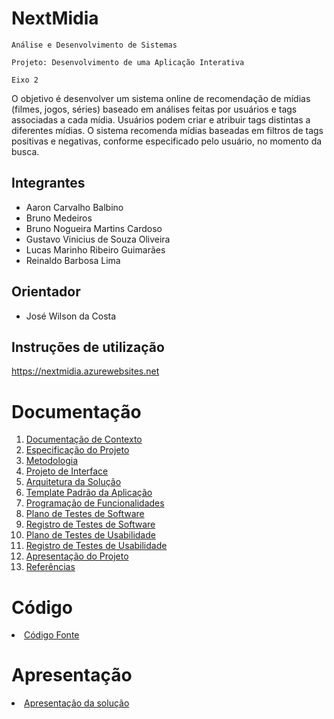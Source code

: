# NextMidia

`Análise e Desenvolvimento de Sistemas`

`Projeto: Desenvolvimento de uma Aplicação Interativa`

`Eixo 2`

O objetivo é desenvolver um sistema online de recomendação de mídias (filmes, jogos, séries) baseado em análises feitas por usuários e tags associadas a cada mídia. 
Usuários podem criar e atribuir tags distintas a diferentes mídias. O sistema recomenda mídias baseadas em filtros de tags positivas e negativas, conforme especificado pelo usuário, no momento da busca.

## Integrantes

* Aaron Carvalho Balbino
* Bruno Medeiros 
* Bruno Nogueira Martins Cardoso
* Gustavo Vinicius de Souza Oliveira 
* Lucas Marinho Ribeiro Guimarães 
* Reinaldo Barbosa Lima 

## Orientador

*  José Wilson da Costa 

## Instruções de utilização

https://nextmidia.azurewebsites.net

# Documentação

<ol>
<li><a href="docs/01-Documentação de Contexto.md"> Documentação de Contexto</a></li>
<li><a href="docs/02-Especificação do Projeto.md"> Especificação do Projeto</a></li>
<li><a href="docs/03-Metodologia.md"> Metodologia</a></li>
<li><a href="docs/04-Projeto de Interface.md"> Projeto de Interface</a></li>
<li><a href="docs/05-Arquitetura da Solução.md"> Arquitetura da Solução</a></li>
<li><a href="docs/06-Template Padrão da Aplicação.md"> Template Padrão da Aplicação</a></li>
<li><a href="docs/07-Programação de Funcionalidades.md"> Programação de Funcionalidades</a></li>
<li><a href="docs/08-Plano de Testes de Software.md"> Plano de Testes de Software</a></li>
<li><a href="docs/09-Registro de Testes de Software.md"> Registro de Testes de Software</a></li>
<li><a href="docs/10-Plano de Testes de Usabilidade.md"> Plano de Testes de Usabilidade</a></li>
<li><a href="docs/11-Registro de Testes de Usabilidade.md"> Registro de Testes de Usabilidade</a></li>
<li><a href="docs/12-Apresentação do Projeto.md"> Apresentação do Projeto</a></li>
<li><a href="docs/13-Referências.md"> Referências</a></li>
</ol>

# Código

<li><a href="src/README.md"> Código Fonte</a></li>

# Apresentação

<li><a href="presentation/README.md"> Apresentação da solução</a></li>
